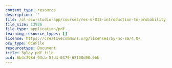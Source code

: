 ```yaml
---
content_type: resource
description: ''
file: /ol-ocw-studio-app/courses/res-6-012-introduction-to-probability-spring-2018/6b4c398d93cb5fd3037962100d90c9bb_IX9ajyOxI.pdf
file_size: 13936
file_type: application/pdf
learning_resource_types: []
license: https://creativecommons.org/licenses/by-nc-sa/4.0/
ocw_type: OCWFile
resourcetype: Document
title: 3play pdf file
uid: 6b4c398d-93cb-5fd3-0379-62100d90c9bb
---
```

